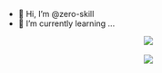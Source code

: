 - 👋 Hi, I’m @zero-skill
- 🌱 I’m currently learning ...

<div align="center">
  <a href="https://github.com/zero-skill/">
    <img src="https://github-readme-stats.vercel.app/api?username=zero-skill&show_icons=true&theme=blueberry&count_private=true" />
  </a>
</div>
<br>
<div align="center">
  <a href="https://github.com/zero-skill?tab=repositories">
    <img src="https://github-readme-stats.vercel.app/api/top-langs/?username=zero-skill&layout=compact" />
  </a>
</div>

<!---
zero-skill/zero-skill is a ✨ special ✨ repository because its `README.md` (this file) appears on your GitHub profile.
You can click the Preview link to take a look at your changes.
--->
